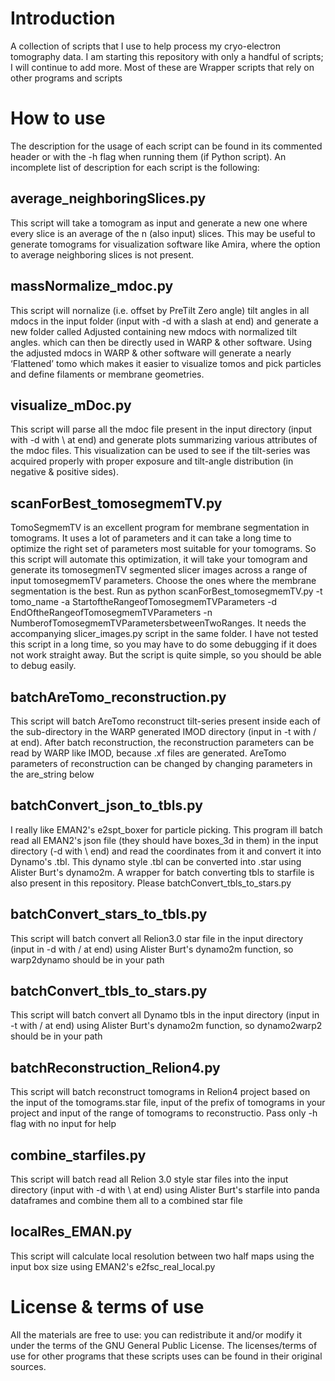# Introduction
A collection of scripts that I use to help process my cryo-electron tomography data.  I am starting this repository with only a handful of scripts; I will continue to add more. Most of these are Wrapper scripts that rely on other programs and scripts

# How to use
The description for the usage of each script can be found in its commented header or with the -h flag when running them (if Python script). An incomplete list of description for each script is the following:

## average_neighboringSlices.py
This script will take a tomogram as input and generate a new one where every slice is an average of the n (also input) slices. This may be useful to generate tomograms for visualization software like Amira, where the option to average neighboring slices is not present. 

## massNormalize_mdoc.py
This script will nornalize (i.e. offset by PreTilt Zero angle) tilt angles in all mdocs in the input folder (input with -d with a slash at end) and generate a new folder called Adjusted containing new mdocs with normalized tilt angles. which can then be directly used in WARP & other software. 
Using the adjusted mdocs in WARP & other software will generate a nearly ‘Flattened’ tomo which makes it easier to visualize tomos and pick particles and define filaments or membrane geometries.

## visualize_mDoc.py
This script will parse all the mdoc file present in the input directory (input with -d with \ at end) and generate plots summarizing various attributes of the mdoc files. This visualization can be used to see if the tilt-series was acquired properly with proper exposure and tilt-angle distribution (in negative & positive sides).

## scanForBest_tomosegmemTV.py
TomoSegmemTV is an excellent program for membrane segmentation in tomograms. It uses a lot of parameters and it can take a long time to optimize the right set of parameters most suitable for your tomograms. So this script will automate this optimization, it will take your tomogram and generate its tomosegmenTV segmented slicer images across a range of input tomosegmemTV parameters. Choose the ones where the membrane segmentation is the best. Run as python scanForBest_tomosegmemTV.py -t tomo_name -a StartoftheRangeofTomosegmemTVParameters -d EndOftheRangeofTomosegmemTVParameters -n NumberofTomosegmemTVParametersbetweenTwoRanges. It needs the accompanying slicer_images.py script in the same folder. I have not tested this script in a long time, so you may have to do some debugging if it does not work straight away. But the script is quite simple, so you should be able to debug easily. 

## batchAreTomo_reconstruction.py
This script will batch AreTomo reconstruct tilt-series present inside each of the sub-directory in the WARP generated IMOD directory (input in -t with / at end). After batch reconstruction, the reconstruction parameters can be read by WARP like IMOD, because .xf files are generated. AreTomo parameters of reconstruction can be changed by changing parameters in the are_string below

## batchConvert_json_to_tbls.py
I really like EMAN2's e2spt_boxer for particle picking. This program ill batch read all EMAN2's json file (they should have boxes_3d in them) in the input directory (-d with \ end) and read the coordinates from it and convert it into Dynamo's .tbl. This dynamo style .tbl can be converted into .star using Alister Burt's dynamo2m. A wrapper for batch converting tbls to starfile is also present in this repository. Please batchConvert_tbls_to_stars.py

## batchConvert_stars_to_tbls.py
This script will batch convert all Relion3.0 star file in the input directory (input in -d with / at end) using Alister Burt's dynamo2m function, so warp2dynamo should be in your path

## batchConvert_tbls_to_stars.py
This script will batch convert all Dynamo tbls in the input directory (input in -t with / at end) using Alister Burt's dynamo2m function, so dynamo2warp2 should be in your path

## batchReconstruction_Relion4.py
This script will batch reconstruct tomograms in Relion4 project based on the input of the tomograms.star file, input of the prefix of tomograms in your project and input of the range of tomograms to reconstructio. Pass only -h flag with no input for help

## combine_starfiles.py
This script will batch read all Relion 3.0 style star files into the input directory (input with -d with \ at end) using Alister Burt's starfile into panda dataframes and combine them all to a combined star file

## localRes_EMAN.py
This script will calculate local resolution between two half maps using the input box size using EMAN2's e2fsc_real_local.py

# License & terms of use
All the materials are free to use: you can redistribute it and/or modify it under the terms of the GNU General Public License. The licenses/terms of use for other programs that these scripts uses can be found in their original sources. 
